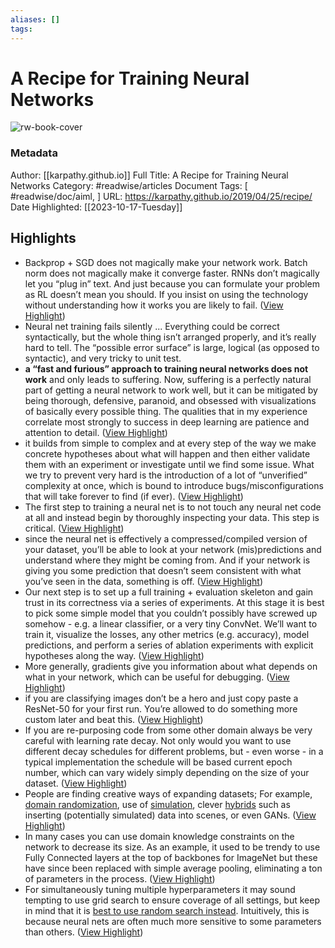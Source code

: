 ```yaml
---
aliases: []
tags:
---
```

# A Recipe for Training Neural Networks

![rw-book-cover](https://readwise-assets.s3.amazonaws.com/static/images/article2.74d541386bbf.png)
### Metadata
Author: [[karpathy.github.io]]
Full Title: A Recipe for Training Neural Networks
Category: #readwise/articles
Document Tags: [ #readwise/doc/aiml, ]
URL: https://karpathy.github.io/2019/04/25/recipe/
Date Highlighted: [[2023-10-17-Tuesday]]

## Highlights
- Backprop + SGD does not magically make your network work. Batch norm does not magically make it converge faster. RNNs don’t magically let you “plug in” text. And just because you can formulate your problem as RL doesn’t mean you should. If you insist on using the technology without understanding how it works you are likely to fail. ([View Highlight](https://read.readwise.io/read/01gyq56f41h49e8j1hfqpzdvd5))
- Neural net training fails silently ... Everything could be correct syntactically, but the whole thing isn’t arranged properly, and it’s really hard to tell. The “possible error surface” is large, logical (as opposed to syntactic), and very tricky to unit test.
- **a “fast and furious” approach to training neural networks does not work** and only leads to suffering. Now, suffering is a perfectly natural part of getting a neural network to work well, but it can be mitigated by being thorough, defensive, paranoid, and obsessed with visualizations of basically every possible thing. The qualities that in my experience correlate most strongly to success in deep learning are patience and attention to detail. ([View Highlight](https://read.readwise.io/read/01gyq5cfpwb4226b1ms8jh90xe))
- it builds from simple to complex and at every step of the way we make concrete hypotheses about what will happen and then either validate them with an experiment or investigate until we find some issue. What we try to prevent very hard is the introduction of a lot of “unverified” complexity at once, which is bound to introduce bugs/misconfigurations that will take forever to find (if ever). ([View Highlight](https://read.readwise.io/read/01gyq5shmtb0xgfwsyxq7z6qz4))
- The first step to training a neural net is to not touch any neural net code at all and instead begin by thoroughly inspecting your data. This step is critical. ([View Highlight](https://read.readwise.io/read/01gyq5wjgnadnct03hfd4yh087))
- since the neural net is effectively a compressed/compiled version of your dataset, you’ll be able to look at your network (mis)predictions and understand where they might be coming from. And if your network is giving you some prediction that doesn’t seem consistent with what you’ve seen in the data, something is off. ([View Highlight](https://read.readwise.io/read/01gyq5w4betm35a1kftqhesj5b))
- Our next step is to set up a full training + evaluation skeleton and gain trust in its correctness via a series of experiments. At this stage it is best to pick some simple model that you couldn’t possibly have screwed up somehow - e.g. a linear classifier, or a very tiny ConvNet. We’ll want to train it, visualize the losses, any other metrics (e.g. accuracy), model predictions, and perform a series of ablation experiments with explicit hypotheses along the way. ([View Highlight](https://read.readwise.io/read/01gyq6j5men55jx97k3mhgjsr4))
- More generally, gradients give you information about what depends on what in your network, which can be useful for debugging. ([View Highlight](https://read.readwise.io/read/01gyq719a6k27szzhbjv6sv049))
- if you are classifying images don’t be a hero and just copy paste a ResNet-50 for your first run. You’re allowed to do something more custom later and beat this. ([View Highlight](https://read.readwise.io/read/01gyq78483b6j9av77ezrj4vzw))
- If you are re-purposing code from some other domain always be very careful with learning rate decay. Not only would you want to use different decay schedules for different problems, but - even worse - in a typical implementation the schedule will be based current epoch number, which can vary widely simply depending on the size of your dataset. ([View Highlight](https://read.readwise.io/read/01gyq7db4xxym62fjpce9fpc71))
- People are finding creative ways of expanding datasets; For example, [domain randomization](https://openai.com/blog/learning-dexterity/), use of [simulation](http://vladlen.info/publications/playing-data-ground-truth-computer-games/), clever [hybrids](https://arxiv.org/abs/1708.01642) such as inserting (potentially simulated) data into scenes, or even GANs. ([View Highlight](https://read.readwise.io/read/01gyq7g38dh51fj29yqgxj90r0))
- In many cases you can use domain knowledge constraints on the network to decrease its size. As an example, it used to be trendy to use Fully Connected layers at the top of backbones for ImageNet but these have since been replaced with simple average pooling, eliminating a ton of parameters in the process. ([View Highlight](https://read.readwise.io/read/01gyq7k8cvd7n5tweecef66ebx))
- For simultaneously tuning multiple hyperparameters it may sound tempting to use grid search to ensure coverage of all settings, but keep in mind that it is [best to use random search instead](http://jmlr.csail.mit.edu/papers/volume13/bergstra12a/bergstra12a.pdf). Intuitively, this is because neural nets are often much more sensitive to some parameters than others. ([View Highlight](https://read.readwise.io/read/01gyq7s73j5jb0v5vpcmy8fsmk))
